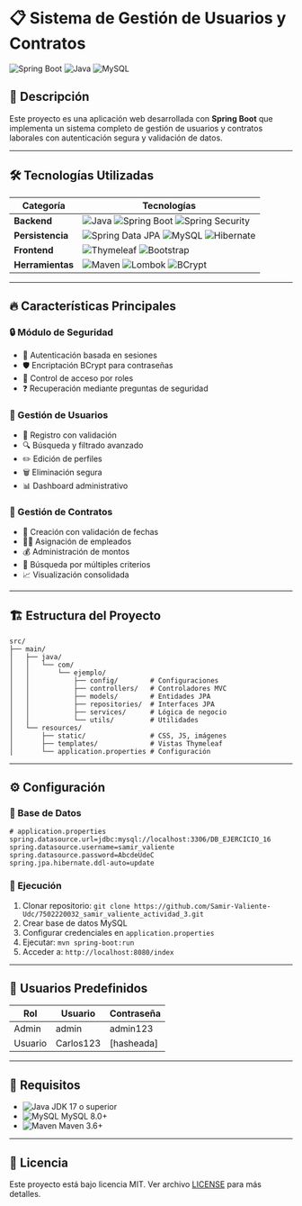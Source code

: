 # 📋 Sistema de Gestión de Usuarios y Contratos

![Spring Boot](https://img.shields.io/badge/Spring_Boot-3.2.5-green.svg)
![Java](https://img.shields.io/badge/Java-17-blue.svg)
![MySQL](https://img.shields.io/badge/MySQL-8.0-orange.svg)

## 📝 Descripción
Este proyecto es una aplicación web desarrollada con **Spring Boot** que implementa un sistema completo de gestión de usuarios y contratos laborales con autenticación segura y validación de datos.

---

## 🛠 Tecnologías Utilizadas

| Categoría       | Tecnologías                                                                 |
|-----------------|-----------------------------------------------------------------------------|
| **Backend**     | ![Java](https://img.shields.io/badge/Java-17-blue) ![Spring Boot](https://img.shields.io/badge/Spring_Boot-3.2.5-green) ![Spring Security](https://img.shields.io/badge/Spring_Security-6.2.1-brightgreen) |
| **Persistencia**| ![Spring Data JPA](https://img.shields.io/badge/Spring_Data_JPA-3.2.5-yellowgreen) ![MySQL](https://img.shields.io/badge/MySQL-8.0-orange) ![Hibernate](https://img.shields.io/badge/Hibernate-6.4-blueviolet) |
| **Frontend**    | ![Thymeleaf](https://img.shields.io/badge/Thymeleaf-3.1-green) ![Bootstrap](https://img.shields.io/badge/Bootstrap-5.3-purple) |
| **Herramientas**| ![Maven](https://img.shields.io/badge/Maven-3.6+-red) ![Lombok](https://img.shields.io/badge/Lombok-1.18-pink) ![BCrypt](https://img.shields.io/badge/BCrypt-4.1-lightgrey) |

---

## 🔥 Características Principales

### 🔒 Módulo de Seguridad
- 🔐 Autenticación basada en sesiones
- 🛡️ Encriptación BCrypt para contraseñas
- 🚦 Control de acceso por roles
- ❓ Recuperación mediante preguntas de seguridad

### 👥 Gestión de Usuarios
- 📝 Registro con validación
- 🔍 Búsqueda y filtrado avanzado
- ✏️ Edición de perfiles
- 🗑️ Eliminación segura
- 📊 Dashboard administrativo

### 📑 Gestión de Contratos
- 📅 Creación con validación de fechas
- 👨‍💼 Asignación de empleados
- 💰 Administración de montos
- 🔎 Búsqueda por múltiples criterios
- 📈 Visualización consolidada

---

## 🏗️ Estructura del Proyecto

```
src/
├── main/
│   ├── java/
│   │   └── com/
│   │       └── ejemplo/
│   │           ├── config/        # Configuraciones
│   │           ├── controllers/   # Controladores MVC
│   │           ├── models/        # Entidades JPA
│   │           ├── repositories/  # Interfaces JPA
│   │           ├── services/      # Lógica de negocio
│   │           └── utils/         # Utilidades
│   └── resources/
│       ├── static/                # CSS, JS, imágenes
│       ├── templates/             # Vistas Thymeleaf
│       └── application.properties # Configuración
```

---

## ⚙️ Configuración

### 🔧 Base de Datos
```properties
# application.properties
spring.datasource.url=jdbc:mysql://localhost:3306/DB_EJERCICIO_16
spring.datasource.username=samir_valiente
spring.datasource.password=AbcdeUdeC
spring.jpa.hibernate.ddl-auto=update
```

### 🚀 Ejecución
1. Clonar repositorio: `git clone https://github.com/Samir-Valiente-Udc/7502220032_samir_valiente_actividad_3.git`
2. Crear base de datos MySQL
3. Configurar credenciales en `application.properties`
4. Ejecutar: `mvn spring-boot:run`
5. Acceder a: `http://localhost:8080/index`

---

## 👥 Usuarios Predefinidos

| Rol       | Usuario   | Contraseña |
|-----------|-----------|------------|
| Admin     | admin     | admin123   |
| Usuario   | Carlos123 | [hasheada] |

---

## 📌 Requisitos

- ![Java](https://img.shields.io/badge/Java-17+-blue) JDK 17 o superior
- ![MySQL](https://img.shields.io/badge/MySQL-8.0+-orange) MySQL 8.0+
- ![Maven](https://img.shields.io/badge/Maven-3.6+-red) Maven 3.6+

---

## 📜 Licencia
Este proyecto está bajo licencia MIT. Ver archivo [LICENSE](LICENSE) para más detalles.
